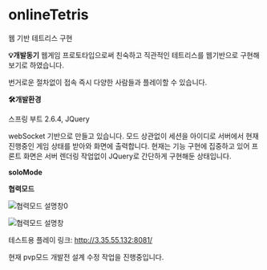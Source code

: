 # onlineTetris

웹 기반 테트리스 구현

**💡개발동기**
웹게임 프로토타입으로써 친숙하고 직관적인 테트리스를 웹기반으로 구현해보기로 하였습니다.

번거로운 절차없이 접속 즉시 다양한 사람들과 플레이할 수 있습니다.

**🛠️개발환경**

스프링 부트 2.6.4, JQuery


webSocket 기반으로 만들고 있습니다.
모드 상관없이 세션을 아이디로 서버에서 현재 진행중인 게임 상태를 받아와 화면에 출력합니다.
현재는 기능 구현에 집중하고 있어 프론트 화면은 서버 렌더링 작업없이 JQuery로 간단하게 구현해둔 상태입니다.


**soloMode**


  

**협력모드**

![협력모드 설명창0](https://user-images.githubusercontent.com/30370933/160237915-d7e9fcdc-cd82-4889-bdda-9f93ba9cf34b.PNG)

![협력모드 설명창](https://user-images.githubusercontent.com/30370933/160237920-5f99d703-53a8-49c2-bf20-4f149df27de0.PNG)


테스트용 플레이 링크:
http://3.35.55.132:8081/

현재 pvp모드 개발전 설계 수정 작업을 진행중입니다. 
